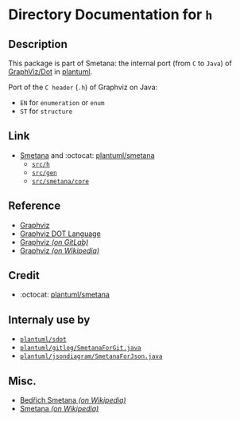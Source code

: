 # Directory Documentation for `h`

## Description
This package is part of Smetana: the internal port (from `C` to `Java`) of [GraphViz/Dot](https://graphviz.org) in [plantuml](https://plantuml.com/smetana02).

Port of the `C header` (`.h`) of Graphviz on Java:
- `EN`  for `enumeration` or `enum`
- `ST` for `structure`

## Link
- [Smetana](https://plantuml.com/smetana02) and :octocat: [plantuml/smetana](https://github.com/plantuml/smetana)
  - [`src/h`](../h)
  - [`src/gen`](../gen)
  - [`src/smetana/core`](../smetana/core)

## Reference
- [Graphviz](https://graphviz.org)
- [Graphviz DOT Language](https://www.graphviz.org/doc/info/lang.html)
- [Graphviz _(on GitLab)_](https://gitlab.com/graphviz/graphviz/)
- [Graphviz _(on Wikipedia)_](https://en.wikipedia.org/wiki/Graphviz)

## Credit
- :octocat:  [plantuml/smetana](https://github.com/plantuml/smetana)

## Internaly use by
- [`plantuml/sdot`](../net/sourceforge/plantuml/sdot)
- [`plantuml/gitlog/SmetanaForGit.java`](../net/sourceforge/plantuml/gitlog/SmetanaForGit.java)
- [`plantuml/jsondiagram/SmetanaForJson.java`](../net/sourceforge/plantuml/jsondiagram/SmetanaForJson.java)

## Misc.
- [Bedřich Smetana _(on Wikipedia)_](https://en.wikipedia.org/wiki/Bed%C5%99ich_Smetana)
- [Smetana _(on Wikipedia)_](https://en.wikipedia.org/wiki/Smetana_(disambiguation))
